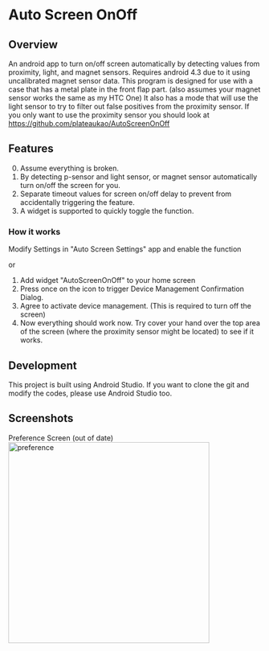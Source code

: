 # Auto Screen OnOff

## Overview
An android app to turn on/off screen automatically by detecting values from proximity, light, and magnet sensors.
Requires android 4.3 due to it using uncalibrated magnet sensor data.
This program is designed for use with a case that has a metal plate in the front flap part. (also assumes your magnet sensor works the same as my HTC One)
It also has a mode that will use the light sensor to try to filter out false positives from the proximity sensor.
If you only want to use the proximity sensor you should look at https://github.com/plateaukao/AutoScreenOnOff

## Features
0. Assume everything is broken.
1. By detecting p-sensor and light sensor, or magnet sensor automatically turn on/off the screen for you.
4. Separate timeout values for screen on/off delay to prevent from accidentally triggering the feature.
5. A widget is supported to quickly toggle the function.

### How it works
Modify Settings in "Auto Screen Settings" app and enable the function

or 

1. Add widget "AutoScreenOnOff" to your home screen
2. Press once on the icon to trigger Device Management Confirmation Dialog.
3. Agree to activate device management. (This is required to turn off the screen)
4. Now everything should work now. Try cover your hand over the top area of the screen (where the proximity sensor might be located) to see if it works.

## Development
This project is built using Android Studio. If you want to clone the git and modify the codes, please use Android Studio too.

## Screenshots
Preference Screen (out of date)
<img src="https://github.com/plateaukao/AutoScreenOnOff/raw/master/screenshots/autoscreenonoff_preferences.png" alt="preference" style="width: 400px;"/>